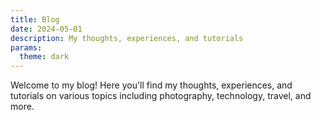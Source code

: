 ```yaml
---
title: Blog
date: 2024-05-01
description: My thoughts, experiences, and tutorials
params:
  theme: dark
---
```


Welcome to my blog! Here you'll find my thoughts, experiences, and tutorials on various topics including photography, technology, travel, and more. 